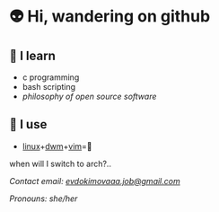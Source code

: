 # **👽️ Hi, wandering on github**

## **👀 I learn**

- c programming
- bash scripting
- *philosophy of open source software*

## **💚 I use**

- [linux](https://ubuntu.com/)+[dwm](https://dwm.suckless.orghttps://suckless.org/)+[vim](https://www.vim.org/)=💞️

when will I switch to arch?..

*Contact email: evdokimovaaa.job@gmail.com*

*Pronouns: she/her*

